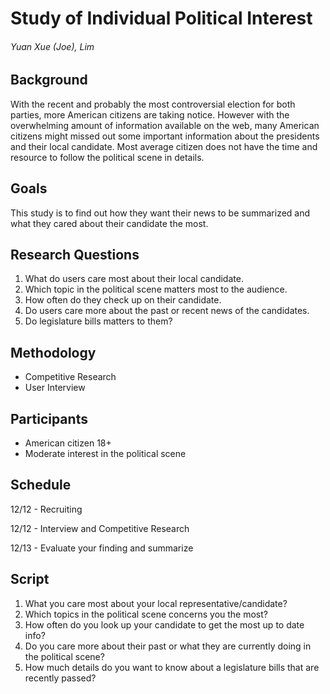 # Study of Individual Political Interest
<h6> Yuan Xue (Joe), Lim </h6>

## Background
With the recent and probably the most controversial election for both parties, more American citizens are taking notice. However with the overwhelming amount of information available on the web, many American citizens might missed out some important information about the presidents and their local candidate. Most average citizen does not have the time and resource to follow the political scene in details.

## Goals
This study is to find out how they want their news to be summarized and what they cared about their candidate the most.

## Research Questions
1. What do users care most about their local candidate.
2. Which topic in the political scene matters most to the audience.
3. How often do they check up on their candidate.
4. Do users care more about the past or recent news of the candidates.
5. Do legislature bills matters to them?

## Methodology
- Competitive Research
- User Interview

## Participants
- American citizen 18+
- Moderate interest in the political scene

## Schedule
12/12 - Recruiting

12/12 - Interview and Competitive Research

12/13 - Evaluate your finding and summarize

## Script
1. What you care most about your local representative/candidate?
2. Which topics in the political scene concerns you the most?
3. How often do you look up your candidate to get the most up to date info?
4. Do you care more about their past or what they are currently doing in the political scene?
5. How much details do you want to know about a legislature bills that are recently passed?
